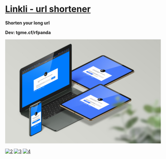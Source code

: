 # [Linkli - url shortener](https://linkli.ga)

**Shorten your long url**

**Dev: tgme.cf/rfpanda**

[![1](https://github.com/RFPanda/linkli/blob/main/assets/main.jpg)](https://linkli.ga)

[![2](https://github.com/RFPanda/tgme.github.io/blob/main/assets/.jpeg)](https://tgme.cf)
[![3](https://github.com/RFPanda/tgme.github.io/blob/main/assets/.jpeg)](https://tgme.cf)
[![4](https://github.com/RFPanda/tgme.github.io/blob/main/assets/.jpeg)](https://tgme.cf)

